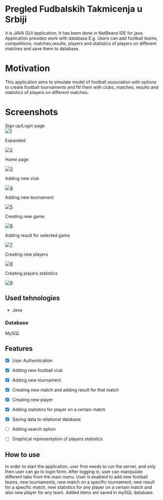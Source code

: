 # Pregled Fudbalskih Takmicenja u Srbiji
<p>
It is JAVA GUI application. It
has been done in NetBeans IDE for java. Application provides work with
database.E.g. Users can add football teams, competitions, matches,results,
players and statistics of players on different matches and save them to
database.</p>

# Motivation

<p>
This application aims to simulate model of football association with options to create football tournaments and fill them with clubs, matches, results and statistics of players on different matches.
</p>

# Screenshots

Sign up/Login page
<br>
<a href="https://ibb.co/TwVyJTR%22%3E"><img src="https://i.ibb.co/kGRZzy0/1.png" alt="1" border="0"></a>
<br>

Expanded<br>

<a href="https://ibb.co/BVc692V%22%3E"><img src="https://i.ibb.co/GvnMqQv/2.png" alt="2" border="0"></a>
<br>

Home page
<br>

<a href="https://ibb.co/86gf7st%22%3E"><img src="https://i.ibb.co/3BmjCdQ/3.png" alt="3" border="0"></a>
<br>

Adding new club<br>

<a href="https://ibb.co/2PPk8Tv%22%3E"><img src="https://i.ibb.co/q99r0vN/4.png" alt="4" border="0"></a>
<br>

Adding new tournament<br>

<a href="https://ibb.co/80kVFv1%22%3E"><img src="https://i.ibb.co/L8Kf4jV/5.png" alt="5" border="0"></a>
<br>

Creating new game<br>

<a href="https://ibb.co/RQNPTmS%22%3E"><img src="https://i.ibb.co/MPfpk4h/6.png" alt="6" border="0"></a>
<br>

Adding result for selected game<br>

<a href="https://ibb.co/9TgLrJF%22%3E"><img src="https://i.ibb.co/Wy5w2Qb/7.png" alt="7" border="0"></a>
<br>

Creating new players<br>

<a href="https://ibb.co/xHYGzXc%22%3E"><img src="https://i.ibb.co/X8DpFjd/8.png" alt="8" border="0"></a>
<br>

Creating players statistics<br>

<a href="https://ibb.co/dQQ7jZf%22%3E"><img src="https://i.ibb.co/WccsGCH/9.png" alt="9" border="0"></a>
## Used tehnologies


<ul>
  <li>Java</li>
</ul>
<h3>Database</h3>
<p>MySQL</p>

## Features

- [x] User Authentication
- [x] Adding new football club
- [x] Adding new tournament
- [x] Creating new match and adding result for that match
- [x] Creating new player
- [x] Adding statistics for player on a certain match
- [x] Saving data to relational database
- [ ] Adding search option
- [ ] Graphical representation of players statistics


## How to use
<p>In order to start the application, user first needs to run the server, and only then user can go to login form. After logging in, user can manipulate different tabs from the main menu. User is enabled to add new football teams, new tournaments, new match on a specific tournament, new result for a specific match, new statistics for any player on a certain match and also new player for any team. Added items are saved in mySQL database.</p>
